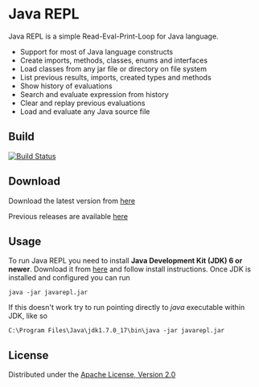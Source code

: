 # Java REPL

Java REPL is a simple Read-Eval-Print-Loop for Java language.

* Support for most of Java language constructs
* Create imports, methods, classes, enums and interfaces
* Load classes from any jar file or directory on file system
* List previous results, imports, created types and methods
* Show history of evaluations
* Search and evaluate expression from history
* Clear and replay previous evaluations
* Load and evaluate any Java source file

## Build

[![Build Status](https://travis-ci.org/albertlatacz/java-repl.png?branch=master)](https://travis-ci.org/albertlatacz/java-repl)


## Download

Download the latest version from [here](http://albertlatacz.published.s3.amazonaws.com/javarepl/javarepl.jar)

Previous releases are available [here](http://albertlatacz.published.s3.amazonaws.com/index.html)


## Usage
To run Java REPL you need to install **Java Development Kit (JDK) 6 or newer**. Download it from [here](http://www.oracle.com/technetwork/java/javase/downloads/index.html) and follow install instructions. Once JDK is installed and configured you can run   


```
java -jar javarepl.jar
```

If this doesn't work try to run pointing directly to *java* executable within JDK, like so


```
C:\Program Files\Java\jdk1.7.0_17\bin\java -jar javarepl.jar
```


## License

Distributed under the [Apache License, Version 2.0](http://www.apache.org/licenses/LICENSE-2.0)